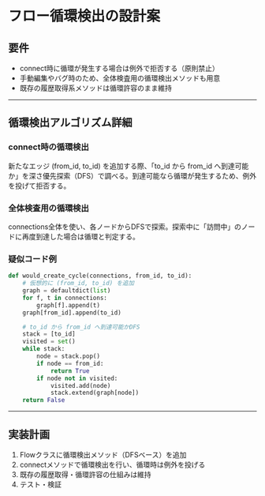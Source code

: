 # フロー循環検出の設計案

## 要件
- connect時に循環が発生する場合は例外で拒否する（原則禁止）
- 手動編集やバグ時のため、全体検査用の循環検出メソッドも用意
- 既存の履歴取得系メソッドは循環許容のまま維持

---

## 循環検出アルゴリズム詳細

### connect時の循環検出
新たなエッジ (from_id, to_id) を追加する際、「to_id から from_id へ到達可能か」を深さ優先探索（DFS）で調べる。到達可能なら循環が発生するため、例外を投げて拒否する。

### 全体検査用の循環検出
connections全体を使い、各ノードからDFSで探索。探索中に「訪問中」のノードに再度到達した場合は循環と判定する。

### 疑似コード例

```python
def would_create_cycle(connections, from_id, to_id):
    # 仮想的に (from_id, to_id) を追加
    graph = defaultdict(list)
    for f, t in connections:
        graph[f].append(t)
    graph[from_id].append(to_id)

    # to_id から from_id へ到達可能かDFS
    stack = [to_id]
    visited = set()
    while stack:
        node = stack.pop()
        if node == from_id:
            return True
        if node not in visited:
            visited.add(node)
            stack.extend(graph[node])
    return False
```

---

## 実装計画
1. Flowクラスに循環検出メソッド（DFSベース）を追加
2. connectメソッドで循環検出を行い、循環時は例外を投げる
3. 既存の履歴取得・循環許容の仕組みは維持
4. テスト・検証